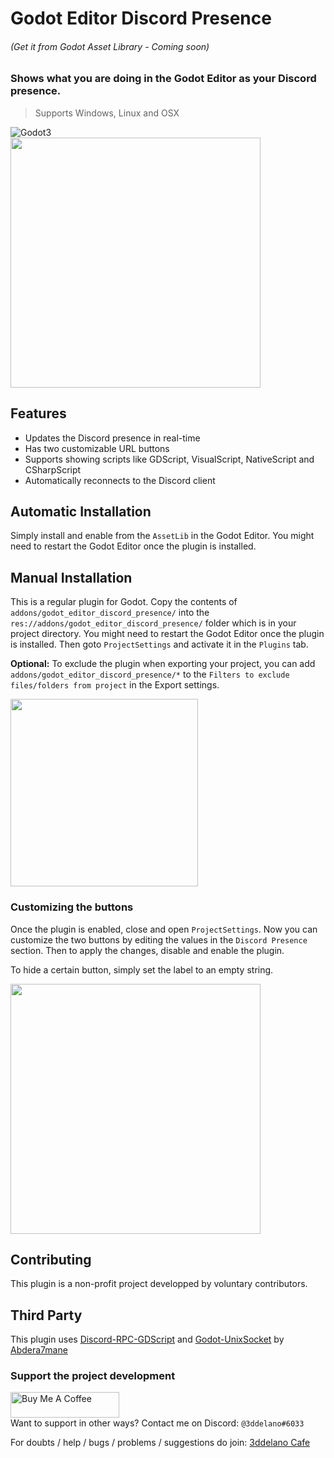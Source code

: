 Godot Editor Discord Presence
=========================================
###### (Get it from Godot Asset Library - Coming soon)


### Shows what you are doing in the Godot Editor as your Discord presence.

> Supports Windows, Linux and OSX

<img alt="Godot3" src="https://img.shields.io/badge/-Godot >= 3.2.2-478CBF?style=for-the-badge&logo=godotengine&logoWidth=20&logoColor=white" />
<br>


<img src="https://cdn.discordapp.com/attachments/360062738615107605/928505174375419906/plugin_icon.png" height="400">


Features
--------------

- Updates the Discord presence in real-time
- Has two customizable URL buttons
- Supports showing scripts like GDScript, VisualScript, NativeScript and CSharpScript
- Automatically reconnects to the Discord client


Automatic Installation
--------------
Simply install and enable from the `AssetLib` in the Godot Editor. You might need to restart the Godot Editor once the plugin is installed.

Manual Installation
--------------

This is a regular plugin for Godot.
Copy the contents of `addons/godot_editor_discord_presence/` into the `res://addons/godot_editor_discord_presence/` folder which is in your project directory. You might need to restart the Godot Editor once the plugin is installed. Then goto `ProjectSettings` and activate it in the `Plugins` tab. 

**Optional:** To exclude the plugin when exporting your project, you can add `addons/godot_editor_discord_presence/*` to the `Filters to exclude files/folders from project` in the Export settings.

<img src="https://cdn.discordapp.com/attachments/360062738615107605/928504347120242688/unknown.png" height="300">

### Customizing the buttons

Once the plugin is enabled, close and open `ProjectSettings`. Now you can customize the two buttons by editing the values in the `Discord Presence` section. Then to apply the changes, disable and enable the plugin.

To hide a certain button, simply set the label to an empty string.

<img src="https://cdn.discordapp.com/attachments/360062738615107605/928502193148014602/unknown.png" height="400">




Contributing
-----------

This plugin is a non-profit project developped by voluntary contributors.


Third Party
-----------
This plugin uses [Discord-RPC-GDScript](https://github.com/Abdera7mane/Discord-RPC-GDScript) and [Godot-UnixSocket](https://github.com/Abdera7mane/Godot-UnixSocket) by [Abdera7mane](https://github.com/Abdera7mane)

### Support the project development
<a href="https://www.buymeacoffee.com/3ddelano" target="_blank"><img height="41" width="174" src="https://cdn.buymeacoffee.com/buttons/v2/default-red.png" alt="Buy Me A Coffee" width="150" ></a>
<br>
Want to support in other ways? Contact me on Discord: `@3ddelano#6033`

For doubts / help / bugs / problems / suggestions do join: [3ddelano Cafe](https://discord.gg/FZY9TqW)